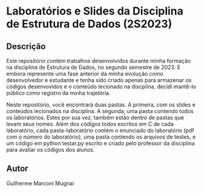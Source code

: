 # Laboratórios e Slides da Disciplina de Estrutura de Dados (2S2023)
## Descrição
Este repositório contém trabalhos desenvolvidos durante minha formação na disciplina de Estrutura de Dados, no segundo semestre de 2023. E embora represente uma fase anterior da minha evolução como desenvolvedor e estudante e tenha sido criado apenas para armazenar os códigos desenvovidos e o conteúdo lecionado na discplina, decidi mantê-lo público como registro da minha trajetória.

Neste repositório, você encontrará duas pastas. A primeira, com os slides e conteúdos lecionados na disciplina. A segunda, uma pasta contendo todos os laboratórios. Estes por sua vez, também estão dentro de pastas que levam seus nomes. Além dos códigos todos escritos em C de cada laboratório, cada pasta-laboratório contém o enunciado do laboratório (pdf com o número do laboratório), uma pasta contendo os arquivos de testes, e um código em python testar.py escrito e criado pelo professor da disciplina para avaliar os códigos dos alunos.

## Autor
Guilherme Marconi Mugnai
